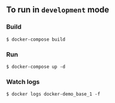 ## To run in `development` mode

### Build
```
$ docker-compose build
```
### Run
```
$ docker-compose up -d
```
### Watch logs
```
$ docker logs docker-demo_base_1 -f
```
